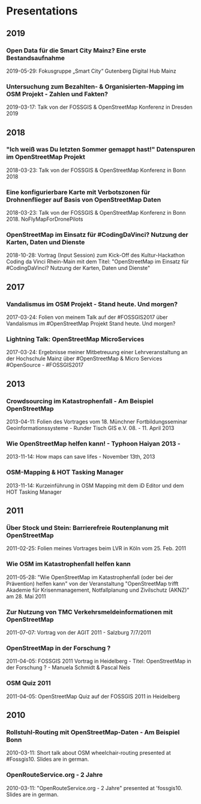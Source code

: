 # Presentations

## 2019

### Open Data für die Smart City Mainz? Eine erste Bestandsaufnahme
2019-05-29: Fokusgruppe „Smart City“ Gutenberg Digital Hub Mainz

### Untersuchung zum Bezahlten- & Organisierten-Mapping im OSM Projekt - Zahlen und Fakten?
2019-03-17: Talk von der FOSSGIS & OpenStreetMap Konferenz in Dresden 2019


## 2018
### "Ich weiß was Du letzten Sommer gemappt hast!" Datenspuren im OpenStreetMap Projekt
2018-03-23: Talk von der FOSSGIS & OpenStreetMap Konferenz in Bonn 2018

### Eine konfigurierbare Karte mit Verbotszonen für Drohnenflieger auf Basis von OpenStreetMap Daten
2018-03-23: Talk von der FOSSGIS & OpenStreetMap Konferenz in Bonn 2018. NoFlyMapForDronePilots

### OpenStreetMap im Einsatz für #CodingDaVinci? Nutzung der Karten, Daten und Dienste
2018-10-28: Vortrag (Input Session) zum Kick-Off des Kultur-Hackathon Coding da Vinci Rhein-Main mit dem Titel: "OpenStreetMap im Einsatz für #CodingDaVinci? Nutzung der Karten, Daten und Dienste"


## 2017
### Vandalismus im OSM Projekt - Stand heute. Und morgen?
2017-03-24: Folien von meinem Talk auf der #FOSSGIS2017 über Vandalismus im #OpenStreetMap Projekt Stand heute. Und morgen?

### Lightning Talk: OpenStreetMap MicroServices
2017-03-24: Ergebnisse meiner Mitbetreuung einer Lehrveranstaltung an der Hochschule Mainz über #OpenStreetMap & Micro Services #OpenSource - #FOSSGIS2017


## 2013
### Crowdsourcing im Katastrophenfall - Am Beispiel OpenStreetMap
2013-04-11: Folien des Vortrages vom 18. Münchner Fortbildungsseminar Geoinformationssysteme - Runder Tisch GIS e.V. 08. - 11. April 2013

### Wie OpenStreetMap helfen kann! - Typhoon Haiyan 2013 -
2013-11-14: How maps can save lifes - November 13th, 2013

### OSM-Mapping & HOT Tasking Manager
2013-11-14: Kurzeinführung in OSM Mapping mit dem iD Editor und dem HOT Tasking Manager


## 2011
### Über Stock und Stein: Barrierefreie Routenplanung mit OpenStreetMap
2011-02-25: Folien meines Vortrages beim LVR in Köln vom 25. Feb. 2011

### Wie OSM im Katastrophenfall helfen kann
2011-05-28: "Wie OpenStreetMap im Katastrophenfall (oder bei der Prävention) helfen kann" von der Veranstaltung "OpenStreetMap trifft Akademie für Krisenmanagement, Notfallplanung und Zivilschutz (AKNZ)" am 28. Mai 2011

### Zur Nutzung von TMC Verkehrsmeldeinformationen mit OpenStreetMap
2011-07-07: Vortrag von der AGIT 2011 - Salzburg 7/7/2011

### OpenStreetMap in der Forschung ?
2011-04-05: FOSSGIS 2011 Vortrag in Heidelberg - Titel: OpenStreetMap in der Forschung ? - Manuela Schmidt & Pascal Neis

### OSM Quiz 2011
2011-04-05: OpenStreetMap Quiz auf der FOSSGIS 2011 in Heidelberg


## 2010
### Rollstuhl‐Routing mit OpenStreetMap‐Daten - Am Beispiel Bonn
2010-03-11: Short talk about OSM wheelchair-routing presented at #Fossgis10. Slides are in german.

### OpenRouteService.org - 2 Jahre
2010-03-11: "OpenRouteService.org - 2 Jahre" presented at 'fossgis10. Slides are in german.

